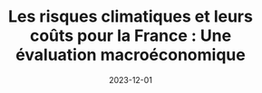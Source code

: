 ---
title: "Les risques climatiques et leurs coûts pour la France : Une évaluation macroéconomique"
collection: publications
category: policy_reports
permalink: /publication/2023_dommages_ademe
date: 2023-12-01
venue: 'ADEME Expertises'
paperurl: 'https://librairie.ademe.fr/changement-climatique/6712-les-risques-climatiques-et-leurs-couts-pour-la-france.html'
bibtexurl: '/files/bibtex_2023_ademe2.bib'
---